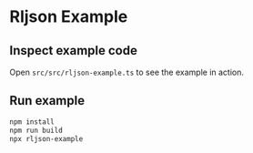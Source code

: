 # Rljson Example

## Inspect example code

Open `src/src/rljson-example.ts` to see the example in action.

## Run example

```bash
npm install
npm run build
npx rljson-example
```
